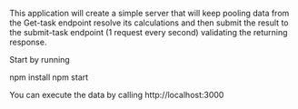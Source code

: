 This application will create a simple server that will keep pooling data from the Get-task endpoint resolve its calculations and then submit the result to the submit-task endpoint (1 request every second) validating the returning response.


Start by running

npm install 
npm start

You can execute the data by calling http://localhost:3000
